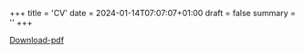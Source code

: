 +++ 
title = 'CV' 
date = 2024-01-14T07:07:07+01:00
draft = false 
summary = ''
+++

[Download-pdf](https://github.com/Shayan-Zamiri/Shayan-Zamiri.github.io/blob/main/ShayanZamiri_CV_GameProgrammer.pdf)